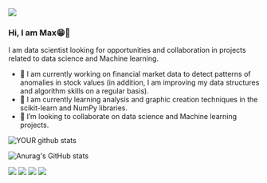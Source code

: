 <img src="https://github.com/pr2tik1/pr2tik1/blob/master/IMAGE-NAME">

### Hi, I am Max😁👋
I am data scientist looking for opportunities and collaboration in projects related to data science and Machine learning.

- 🔭 I am currently working on financial market data to detect patterns of anomalies in stock values ​​(in addition, I am improving my data structures and algorithm skills on a regular basis).
- 🌱 I am currently learning analysis and graphic creation techniques in the scikit-learn and NumPy libraries.
- 🤝 I’m looking to collaborate on data science and Machine learning projects. 

![YOUR github stats](https://github-readme-stats.vercel.app/api?username=maxuelantenor)

![Anurag's GitHub stats](https://github-readme-stats.vercel.app/api?username=anuraghazra&show_icons=true&theme=radical)

[<img src="https://img.shields.io/badge/twitter-%231DA1F2.svg?&style=for-the-badge&logo=twitter&logoColor=white" />](https://twitter.com/@antenor98) [<img src="https://img.shields.io/badge/linkedin-%230077B5.svg?&style=for-the-badge&logo=linkedin&logoColor=white" />](https://www.linkedin.com/in/maxuelantenor/) [<img src = "https://img.shields.io/badge/instagram-%23E4405F.svg?&style=for-the-badge&logo=instagram&logoColor=white">](https://www.instagram.com/antenor98/) [<img src = "https://img.shields.io/badge/facebook-%231877F2.svg?&style=for-the-badge&logo=facebook&logoColor=white">](https://www.facebook.com/profile.php?id=100009573727355)

